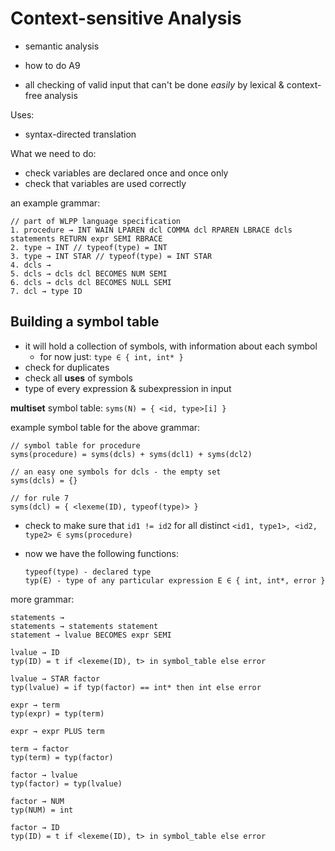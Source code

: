 # Context-sensitive Analysis

- semantic analysis
- how to do A9

- all checking of valid input that can't be done _easily_ by lexical & context-free analysis

Uses:

- syntax-directed translation

What we need to do:

- check variables are declared once and once only
- check that variables are used correctly

an example grammar:

```
// part of WLPP language specification
1. procedure → INT WAIN LPAREN dcl COMMA dcl RPAREN LBRACE dcls statements RETURN expr SEMI RBRACE 
2. type → INT // typeof(type) = INT
3. type → INT STAR // typeof(type) = INT STAR
4. dcls → 
5. dcls → dcls dcl BECOMES NUM SEMI
6. dcls → dcls dcl BECOMES NULL SEMI
7. dcl → type ID
```

## Building a symbol table
- it will hold a collection of symbols, with information about each symbol
  - for now just: `type ∈ { int, int* }`
- check for duplicates
- check all __uses__ of symbols
- type of every expression & subexpression in input

__multiset__ symbol table: `syms(N) = { <id, type>[i] }`

example symbol table for the above grammar:

```
// symbol table for procedure
syms(procedure) = syms(dcls) + syms(dcl1) + syms(dcl2)

// an easy one symbols for dcls - the empty set
syms(dcls) = {}

// for rule 7
syms(dcl) = { <lexeme(ID), typeof(type)> }
```

- check to make sure that `id1 != id2` for all distinct `<id1, type1>, <id2, type2> ∈ syms(procedure)`
- now we have the following functions:
  
  ```
  typeof(type) - declared type
  typ(E) - type of any particular expression E ∈ { int, int*, error }
  ```

more grammar:

```
statements →
statements → statements statement  
statement → lvalue BECOMES expr SEMI

lvalue → ID
typ(ID) = t if <lexeme(ID), t> in symbol_table else error

lvalue → STAR factor
typ(lvalue) = if typ(factor) == int* then int else error

expr → term
typ(expr) = typ(term)

expr → expr PLUS term

term → factor
typ(term) = typ(factor)

factor → lvalue
typ(factor) = typ(lvalue)

factor → NUM
typ(NUM) = int

factor → ID
typ(ID) = t if <lexeme(ID), t> in symbol_table else error
```